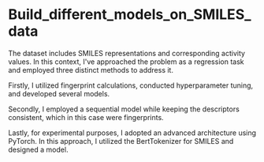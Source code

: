 # Build_different_models_on_SMILES_data

The dataset includes SMILES representations and corresponding activity values. In this context, I've approached the problem as a regression task and employed three distinct methods to address it.

Firstly, I utilized fingerprint calculations, conducted hyperparameter tuning, and developed several models.

Secondly, I employed a sequential model while keeping the descriptors consistent, which in this case were fingerprints.

Lastly, for experimental purposes, I adopted an advanced architecture using PyTorch. In this approach, I utilized the BertTokenizer for SMILES and designed a model.

